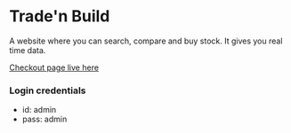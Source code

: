 # Trade'n Build

A website where you can search, compare and buy stock.
It gives you real time data.

[Checkout page live here](https://devsushantm.github.io/Trande-n-Build/)

### Login credentials
* id: admin
* pass: admin
